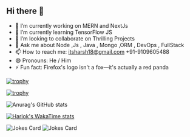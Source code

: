 ## Hi there 👋

- 🔭 I’m currently working on MERN and NextJs 
- 🌱 I’m currently learning TensorFlow JS
- 👯 I’m looking to collaborate on Thrilling Projects 
- 💬 Ask me about Node ,Js , Java , Mongo ,ORM , DevOps , FullStack
- 📫 How to reach me: itsharsh18@gmail.com 
                        +91-9109605488
- 😄 Pronouns: He / Him
- ⚡ Fun fact: Firefox's logo isn't a fox—it's actually a red panda

  
[![trophy](https://github-profile-trophy.vercel.app/?username=itsharsh18)](https://github.com/ryo-ma/github-profile-trophy)

[![trophy](https://github-profile-trophy.vercel.app/?username=itsharsh18&theme=onedark)](https://github.com/ryo-ma/github-profile-trophy)

![Anurag's GitHub stats](https://github-readme-stats.vercel.app/api?username=itsharsh18&show_icons=true&theme=radical)

[![Harlok's WakaTime stats](https://github-readme-stats.vercel.app/api/wakatime?username=itsharsh18)](https://github.com/anuraghazra/github-readme-stats)

<!-- Markdown -->

![Jokes Card](https://readme-jokes.vercel.app/api)
![Jokes Card](https://readme-jokes.vercel.app/api)

